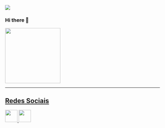 <div>
<img src="https://user-images.githubusercontent.com/84393232/118855575-45363c00-b8ac-11eb-9ce8-8f5184b8801f.png" >
</div>
  
### Hi there 👋


<div>
  <a href="https://github.com/we-get-dev" >
   <img height="180em" src="https://github-readme-stats.vercel.app/api?username=we-get-dev&theme=default&show_icons=true"/> 
   <!--<img height="180em" src="https://github-readme-stats.vercel.app/api/top-langs/?username=we-get-dev&layout=compact&langs_count=16&theme=default"/>-->
 </div>   
  
---
 
 <main>
  <h2>Redes Sociais</h2> 
  <a href="https://www.youtube.com/channel/UCKPf4xBX5e2mFlWwoQgUOsg" target="_blank">
      <img src="https://github.com/savioandre/Midia_Kit_Web/blob/main/Kit%20de%20M%C3%ADdia%20Web/Youtube/Youtube_Logo.png?raw=true" height=40px>
    </a>  
    <a href = "mailto: wedevget@gmail.com">
      <img src="https://github.com/savioandre/Midia_Kit_Web/blob/main/Kit%20de%20M%C3%ADdia%20Web/Gmail/Gmail_Logo.png?raw=true" height=40px>
    </a>
<main>
  

